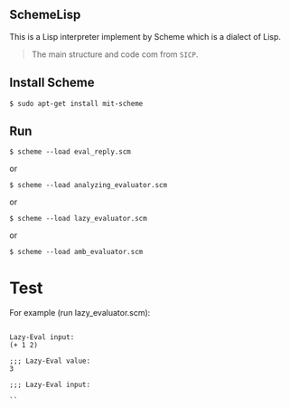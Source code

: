 ## SchemeLisp
This is a  Lisp interpreter implement by Scheme which is a dialect of Lisp.

> The main structure and code com from `SICP`.


## Install Scheme
`$ sudo apt-get install mit-scheme`

## Run

`$ scheme --load eval_reply.scm`

or

`$ scheme --load analyzing_evaluator.scm`

or

`$ scheme --load lazy_evaluator.scm`

or

`$ scheme --load amb_evaluator.scm`


# Test

For example (run lazy_evaluator.scm):

```

Lazy-Eval input:
(+ 1 2)

;;; Lazy-Eval value:
3

;;; Lazy-Eval input:

``
